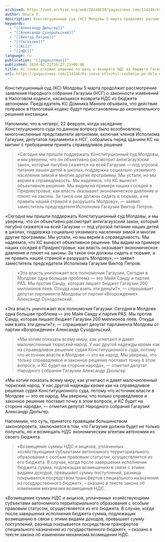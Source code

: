 ```yaml
---
archived: https://web.archive.org/web/20240630/gagauznews.com/114246/ks-snova-otlozhil-reshenie-po-delu-o-vozvrate-nds-iz-byudzheta-gagauzii.html
author: Ольга Л.
description: Конституционный суд (КС) Молдовы 5 марта продолжит рассмотрение заявления Народного собрания Гагаузии (НСГ) о законности изменений в Налоговом кодексе, касающихся возврата НДС из бюджета автономии. Председатель КС Домника Маноле объявила, что действие поправок в Налоговый кодекс будут приостановлены до окончательного решения инстанции. Напомним, что в четверг, 22 февраля, когда заседание Конституционного суда по данном вопросу было возобновлено, многочисленные представители автономии, включая членов Исполкома Гагаузии, депутатов парламента и НСГ, собрались перед зданием КС на митинг с требованием принять справедливое решение «Сегодня мы пришли поддержать Конституционный суд Молдовы, и мы уверены, что он объективно рассмотрит антигагаузский закон, который пагубно скажется на всей […]
keywords:
  - "[[Александр Дюльгер]]"
  - "[[Александр Суходольский]]"
  - "[[Виктор Петров]]"
  - "[[Гагаузия]]"
  - "[[КС]]"
  - "[[НДС]]"
language: ru
publication: "[[gagauznews]]"
published: 2024-02-22T16:27:21+00:00
title: КС снова отложил решение по делу о возврате НДС из бюджета Гагаузии
url: https://gagauznews.com/114246/ks-snova-otlozhil-reshenie-po-delu-o-vozvrate-nds-iz-byudzheta-gagauzii.html
---
```


Конституционный суд (КС) Молдовы 5 марта продолжит рассмотрение заявления Народного собрания Гагаузии (НСГ) о законности изменений в Налоговом кодексе, касающихся возврата НДС из бюджета автономии. Председатель КС Домника Маноле объявила, что действие поправок в Налоговый кодекс будут приостановлены до окончательного решения инстанции.

Напомним, что в четверг, 22 февраля, когда заседание Конституционного суда по данном вопросу было возобновлено, многочисленные представители автономии, включая членов Исполкома Гагаузии, депутатов парламента и НСГ, собрались перед зданием КС на митинг с требованием принять справедливое решение

> «Сегодня мы пришли поддержать Конституционный суд Молдовы, и мы уверены, что он объективно рассмотрит антигагаузский закон, который пагубно скажется на всей Гагаузии — под угрозой питание наших детей в школах, поддержка социально уязвимого населения зимой и многие другие программы. Мы устали, но мы верим в справедливость. Мы надеемся, что КС вынесет объективное решение. Мы видим на примере наших соседей в Приднестровье, как власть оказывает экономическое давление и плюет на законы. За такое они должны сидеть в тюрьме, а не править нашей страной и разрушать Молдову», — заявил заместитель председателя Исполкома Гагаузии Виктор Петров.

«Сегодня мы пришли поддержать Конституционный суд Молдовы, и мы уверены, что он объективно рассмотрит антигагаузский закон, который пагубно скажется на всей Гагаузии — под угрозой питание наших детей в школах, поддержка социально уязвимого населения зимой и многие другие программы. Мы устали, но мы верим в справедливость. Мы надеемся, что КС вынесет объективное решение. Мы видим на примере наших соседей в Приднестровье, как власть оказывает экономическое давление и плюет на законы. За такое они должны сидеть в тюрьме, а не править нашей страной и разрушать Молдову», — заявил заместитель председателя Исполкома Гагаузии Виктор Петров.



> «Эта власть уничтожает все полномочия Гагаузии. Сегодня в Молдове одна большая проблема — это Майя Санду и партия PAS. Мы против Санду, которая лишает бюджет Гагаузии 200 миллионов леев. Откуда нам взять эти деньги?», — спрашивает депутат парламента Молдовы от партии «Возрождение» Александр Суходольский.

«Эта власть уничтожает все полномочия Гагаузии. Сегодня в Молдове одна большая проблема — это Майя Санду и партия PAS. Мы против Санду, которая лишает бюджет Гагаузии 200 миллионов леев. Откуда нам взять эти деньги?», — спрашивает депутат парламента Молдовы от партии «Возрождение» Александр Суходольский.



> «Мы хотим показать всему миру, как угнетают и давят малочисленный тюркский народ. У нас другой надежды кроме как на справедливое решение судей Конституционного суда, потому что источник власти в Молдове — это ее народ. Мы уверены, что только справедливое и законное решение поставит точку в этом вопросе, и КС будет на стороне народа», — отметил депутат Народного собрания Гагаузии Александр Дюльгер.

«Мы хотим показать всему миру, как угнетают и давят малочисленный тюркский народ. У нас другой надежды кроме как на справедливое решение судей Конституционного суда, потому что источник власти в Молдове — это ее народ. Мы уверены, что только справедливое и законное решение поставит точку в этом вопросе, и КС будет на стороне народа», — отметил депутат Народного собрания Гагаузии Александр Дюльгер.

Напомним, что суть, принятого правящим большинством законопроекта, заключается в том, что Гагаузия должна будет не только получать, но и возмещать НДС экономическим агентам автономии из своего бюджета.

> «Возмещение суммы НДС и акцизов, уплаченных хозяйствующими субъектами автономного территориального образования с особым правовым статусом, осуществляется из его бюджета. В случае, когда после завершения исполнения бюджета сумма, подлежащая возмещению в связи с этими видами доходов, превышает сумму поступлений, разница покрывается посредством трансфертов специального назначения из государственного бюджет», – сказано в тексте закона об изменении механизма возмещения НДС.

«Возмещение суммы НДС и акцизов, уплаченных хозяйствующими субъектами автономного территориального образования с особым правовым статусом, осуществляется из его бюджета. В случае, когда после завершения исполнения бюджета сумма, подлежащая возмещению в связи с этими видами доходов, превышает сумму поступлений, разница покрывается посредством трансфертов специального назначения из государственного бюджет», – сказано в тексте закона об изменении механизма возмещения НДС.